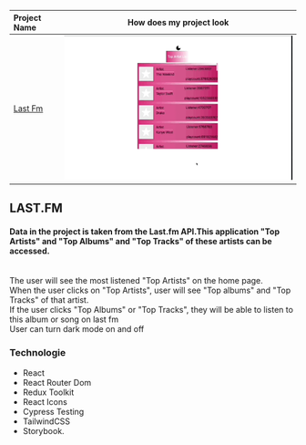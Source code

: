 
  Project Name     |How does my project look   
:------------------------|-------------------------
[Last Fm](https://mucahit-lastfm.netlify.app)| ![Lasfm](lastfm.gif)



## LAST.FM 

#### Data in the project is taken from the Last.fm API.This application "Top Artists" and "Top Albums" and "Top Tracks" of these artists can be accessed.
<br/>
The user will see the most listened "Top Artists" on the home page.
<br/>
When the user clicks on "Top Artists", user will see "Top albums" and "Top Tracks" of that artist.
<br/>
If the user clicks "Top Albums" or "Top Tracks", they will be able to listen to this album or song on last fm
<br/>
User can turn dark mode on and off





### Technologie

- React
- React Router Dom
- Redux Toolkit
- React Icons
- Cypress Testing
- TailwindCSS
- Storybook.
